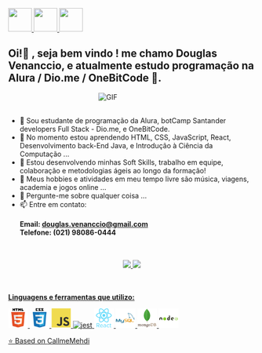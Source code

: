 <a href="https://github.com/DouglasVenanccio" target="_blank">
  <img src="https://cdn.iconscout.com/icon/free/png-256/github-108-438008.png" width="48px" height="48px">
</a> 
<a href="https://www.instagram.com/douglas.venanccio/" target="_blank">
  <img src="https://cdn.icon-icons.com/icons2/1211/PNG/512/1491579602-yumminkysocialmedia36_83067.png" width="48px" height="48px">
</a>
<a href="https://www.linkedin.com/in/douglas-venanccio-0331bb226" target="_blank">
  <img src="https://i.ibb.co/Kx2GSrT/linkedin.png" width="48px" height="48px">
</a>

## Oi!👋 , seja bem vindo ! me chamo **Douglas Venanccio**, e atualmente estudo programação na **Alura / Dio.me / OneBitCode** 🚀. 
<img align="right" alt="GIF" src="https://i.pinimg.com/originals/e4/26/70/e426702edf874b181aced1e2fa5c6cde.gif" width="320px" />   
<br />
<br />

- 🔭 Sou estudante de programação da Alura, botCamp Santander developers Full Stack - Dio.me, e OneBitCode.
- 🌱 No momento estou aprendendo HTML, CSS, JavaScript, React, Desenvolvimento back-End Java, e Introdução à Ciência da Computação ...
- 👯 Estou desenvolvendo minhas Soft Skills, trabalho em equipe, colaboração e metodologias ágeis ao longo da formação!
- 🤔 Meus hobbies e atividades em meu tempo livre são música, viagens, academia e jogos online ...
- 💬 Pergunte-me sobre qualquer coisa ...
- 📫 Entre em contato:
  <br />
  <br />
  **Email: douglas.venanccio@gmail.com**
  <br />
  **Telefone: (021) 98086-0444**
  <br />
<br />
<br />
<div align="center">
  <a href="https://github.com/DouglasVenanccio">
  <img width="45%" src="https://github-readme-stats.vercel.app/api?username=DouglasVenanccio&show_icons=true&theme=dracula&include_all_commits=true&count_private=true"/>
  <img width="45%" src="https://github-readme-stats.vercel.app/api/top-langs/?username=DouglasVenanccio&layout=compact&langs_count=7&theme=dracula"/>
</div>
<br />
<br />

**Linguagens e ferramentas que utilizo:**  
<div align="left">
  <img src="https://raw.githubusercontent.com/devicons/devicon/master/icons/html5/html5-original-wordmark.svg" alt="html5" width="40" height="40"/> 
  <img src="https://raw.githubusercontent.com/devicons/devicon/master/icons/css3/css3-original-wordmark.svg" alt="css3" width="40" height="40"/> 
  <img src="https://raw.githubusercontent.com/devicons/devicon/master/icons/javascript/javascript-original.svg" alt="javascript" width="40" height="40"/> 
  <img src="https://www.learnstorybook.com/intro-to-storybook/logo-jest.png" alt="jest" width="40" height="40" />
  <img src="https://raw.githubusercontent.com/devicons/devicon/master/icons/react/react-original-wordmark.svg" alt="react" width="40" height="40"/> 
  <img src="https://raw.githubusercontent.com/devicons/devicon/master/icons/mysql/mysql-original-wordmark.svg" alt="mysql" width="40" height="40"/>
  <img src="https://raw.githubusercontent.com/devicons/devicon/master/icons/mongodb/mongodb-original-wordmark.svg" alt="mongodb" width="40" height="40"/>
  <img src="https://raw.githubusercontent.com/devicons/devicon/master/icons/nodejs/nodejs-original-wordmark.svg" alt="nodejs" width="40" height="40"/>
  </div>

⭐️ Based on [CallmeMehdi](https://github.com/CallmeMehdi)
